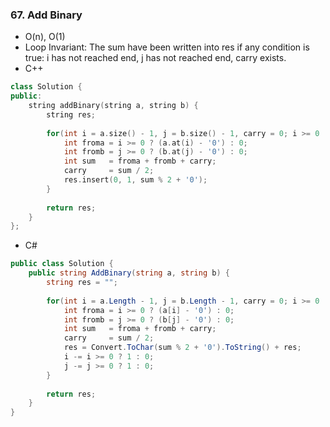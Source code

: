 ### 67. Add Binary
* O(n), O(1)
* Loop Invariant: The sum have been written into res if any condition is true: i has not reached end, j has not reached end, carry exists.
* C++
```cpp
class Solution {
public:
    string addBinary(string a, string b) {
        string res;
        
        for(int i = a.size() - 1, j = b.size() - 1, carry = 0; i >= 0 || j >= 0 || carry; i -= i >= 0, j -= j >= 0){
            int froma = i >= 0 ? (a.at(i) - '0') : 0;
            int fromb = j >= 0 ? (b.at(j) - '0') : 0;
            int sum   = froma + fromb + carry;
            carry     = sum / 2;
            res.insert(0, 1, sum % 2 + '0');
        }
        
        return res;
    }
};
```
* C#
```csharp
public class Solution {
    public string AddBinary(string a, string b) {
        string res = "";
        
        for(int i = a.Length - 1, j = b.Length - 1, carry = 0; i >= 0 || j >= 0 || carry > 0; ){
            int froma = i >= 0 ? (a[i] - '0') : 0;
            int fromb = j >= 0 ? (b[j] - '0') : 0;
            int sum   = froma + fromb + carry;
            carry     = sum / 2;
            res = Convert.ToChar(sum % 2 + '0').ToString() + res;
            i -= i >= 0 ? 1 : 0;
            j -= j >= 0 ? 1 : 0;
        }
        
        return res;        
    }
}
```
